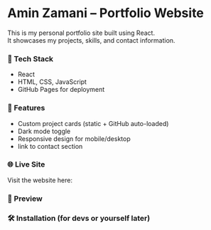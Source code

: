 # Amin Zamani – Portfolio Website

This is my personal portfolio site built using React.  
It showcases my projects, skills, and contact information.

### 🚀 Tech Stack
- React
- HTML, CSS, JavaScript
- GitHub Pages for deployment

### 📂 Features
- Custom project cards (static + GitHub auto-loaded)
- Dark mode toggle
- Responsive design for mobile/desktop
- link to contact section

### 🌐 Live Site
Visit the website here:  


### 📸 Preview


### 🛠️ Installation (for devs or yourself later)


